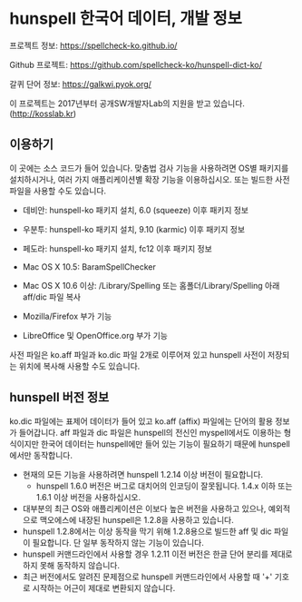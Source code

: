 # hunspell 한국어 데이터, 개발 정보

프로젝트 정보: https://spellcheck-ko.github.io/

Github 프로젝트: https://github.com/spellcheck-ko/hunspell-dict-ko/

갈퀴 단어 정보: https://galkwi.pyok.org/

이 프로젝트는 2017년부터 공개SW개발자Lab의 지원을 받고 있습니다.
(http://kosslab.kr)

## 이용하기

이 곳에는 소스 코드가 들어 있습니다. 맞춤법 검사 기능을 사용하려면
OS별 패키지를 설치하시거나, 여러 가지 애플리케이션별 확장 기능을
이용하십시오. 또는 빌드한 사전 파일을 사용할 수도 있습니다.

 * 데비안: hunspell-ko 패키지 설치, 6.0 (squeeze) 이후 패키지 정보
 * 우분투: hunspell-ko 패키지 설치, 9.10 (karmic) 이후 패키지 정보
 * 페도라: hunspell-ko 패키지 설치, fc12 이후 패키지 정보

 * Mac OS X 10.5: BaramSpellChecker
 * Mac OS X 10.6 이상: /Library/Spelling 또는 홈폴더/Library/Spelling 아래 aff/dic 파일 복사 
 * Mozilla/Firefox 부가 기능
 * LibreOffice 및 OpenOffice.org 부가 기능 

사전 파일은 ko.aff 파일과 ko.dic 파일 2개로 이루어져 있고 hunspell
사전이 저장되는 위치에 복사해 사용할 수도 있습니다.

## hunspell 버전 정보

ko.dic 파일에는 표제어 데이터가 들어 있고 ko.aff (affix) 파일에는
단어의 활용 정보가 들어갑니다. aff 파일과 dic 파일은 hunspell의 전신인
myspell에서도 이용하는 형식이지만 한국어 데이터는 hunspell에만 들어
있는 기능이 필요하기 때문에 hunspell에서만 동작합니다.

 * 현재의 모든 기능을 사용하려면 hunspell 1.2.14 이상 버전이 필요합니다.
   * hunspell 1.6.0 버전은 버그로 대치어의 인코딩이 잘못됩니다. 1.4.x 이하 또는 1.6.1 이상 버전을 사용하십시오.
 * 대부분의 최근 OS와 애플리케이션은 이보다 높은 버전을 사용하고 있으나, 예외적으로 맥오에스에 내장된 hunspell은 1.2.8을 사용하고 있습니다.
 * hunspell 1.2.8에서는 이상 동작을 막기 위해 1.2.8용으로 빌드한 aff 및 dic 파일이 필요합니다. 단 일부 동작하지 않는 기능이 있습니다.
 * hunspell 커맨드라인에서 사용할 경우 1.2.11 이전 버전은 한글 단어 분리를 제대로 하지 못해 동작하지 않습니다.
 * 최근 버전에서도 알려진 문제점으로 hunspell 커맨드라인에서 사용할 때 '+' 기호로 시작하는 어근이 제대로 변환되지 않습니다.

